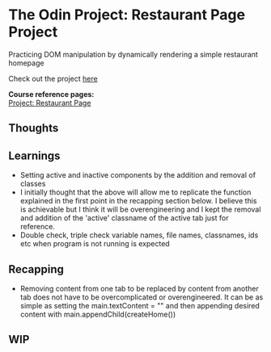 # The Odin Project: Restaurant Page Project

Practicing DOM manipulation by dynamically rendering a simple restaurant homepage

Check out the project [here](https://joominchoi.github.io/restaurant-page/)

**Course reference pages:** \
[Project: Restaurant Page](https://www.theodinproject.com/lessons/node-path-javascript-restaurant-page)

## Thoughts

## Learnings
- Setting active and inactive components by the addition and removal of classes
- I initially thought that the above will allow me to replicate the function explained in the first
point in the recapping section below. I believe this is achievable but I think it will be
overengineering and I kept the removal and addition of the 'active' classname of the active tab
just for reference.
- Double check, triple check variable names, file names, classnames, ids etc when program is not running is expected

## Recapping
- Removing content from one tab to be replaced by content from another tab does not have to be
overcomplicated or overengineered. It can be as simple as setting the main.textContent = "" and then
appending desired content with  main.appendChild(createHome())

## WIP
